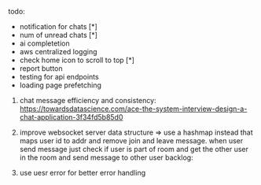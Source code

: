 todo:
* notification for chats [*]
* num of unread chats [*]
* ai completetion  
* aws centralized logging
* check home icon to scroll to top [*]
* report button
* testing for api endpoints
* loading page prefetching

1. chat message efficiency and consistency: https://towardsdatascience.com/ace-the-system-interview-design-a-chat-application-3f34fd5b85d0 

3. improve websocket server data structure => use a hashmap instead that maps user id to addr and remove join and leave message. when user send message just check if user is part of room and get the other user in the room and send message to other user 
backlog:

4. use uesr error for better error handling
